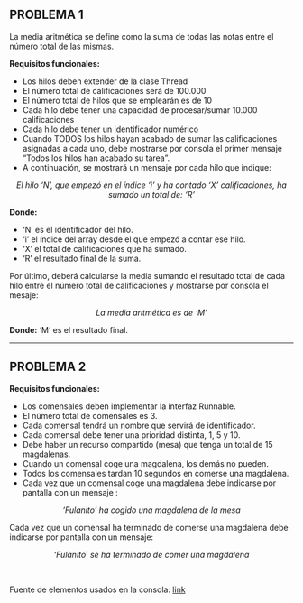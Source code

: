 ## PROBLEMA 1 ##

La media aritmética se define como la suma de todas las notas entre el número total de las mismas.

**Requisitos funcionales:**
- Los hilos deben extender de la clase Thread
- El número total de calificaciones será de 100.000
- El número total de hilos que se emplearán es de 10
- Cada hilo debe tener una capacidad de procesar/sumar 10.000 calificaciones
- Cada hilo debe tener un identificador numérico
- Cuando TODOS los hilos hayan acabado de sumar las calificaciones asignadas a cada uno, debe mostrarse por consola el primer mensaje “Todos los hilos han acabado su tarea”.
- A continuación, se mostrará un mensaje por cada hilo que indique:

<p align="center">
    <i>El hilo ‘N’, que empezó en el índice ‘i’ y ha contado ‘X’ calificaciones, ha sumado un total de: ‘R’</i>
</p>

**Donde:**

- ‘N’ es el identificador del hilo. 
- ‘i’ el índice del array desde el que empezó a contar ese hilo.
- ‘X’ el total de calificaciones que ha sumado.
- ‘R’ el resultado final de la suma.

Por último, deberá calcularse la media sumando el resultado total de cada hilo entre el número total de calificaciones y mostrarse por consola el mesaje:

<p align="center">
    <i>La media aritmética es de ‘M’</i>
</p>

**Donde:** ‘M’ es el resultado final.

<hr/>

## PROBLEMA 2

**Requisitos funcionales:** 

- Los comensales deben implementar la interfaz Runnable. 
- El número total de comensales es 3.
- Cada comensal tendrá un nombre que servirá de identificador.
- Cada comensal debe tener una prioridad distinta, 1, 5 y 10.
- Debe haber un recurso compartido (mesa) que tenga un total de 15 magdalenas.
- Cuando un comensal coge una magdalena, los demás no pueden.
- Todos los comensales tardan 10 segundos en comerse una magdalena.
- Cada vez que un comensal coge una magdalena debe indicarse por pantalla con un mensaje :

<p align="center">
    <i>‘Fulanito’ ha cogido una magdalena de la mesa</i>
</p>

Cada vez que un comensal ha terminado de comerse una magdalena debe indicarse por pantalla con un mensaje:

<p align="center">
    <i>‘Fulanito’ se ha terminado de comer una magdalena</i>
</p>


<br/>

Fuente de elementos usados en la consola: [link](https://docs.google.com/document/d/1cZ-opOjGhA2qwMc_Ck_wj-BZ-7eqk3NH52NtuCn_F1o)